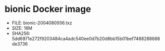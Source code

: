 # bionic Docker image

* FILE: bionic-2004080936.txz
* SIZE: 16M
* SHA256: 5dd6971e272f9203484ca4adc540ee0d7b20d8bb15b01bef7488288688de3736
